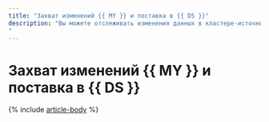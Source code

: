 ```yaml
---
title: "Захват изменений {{ MY }} и поставка в {{ DS }}"
description: "Вы можете отслеживать изменения данных в кластере-источнике {{ mmy-name }} и отправлять их в кластер-приемник {{ yds-name }} с помощью технологии Change Data Capture (CDC).
"
---
```


# Захват изменений {{ MY }} и поставка в {{ DS }}

{% include [article-body](../../_tutorials/datatransfer/mmy-to-yds.md) %}
